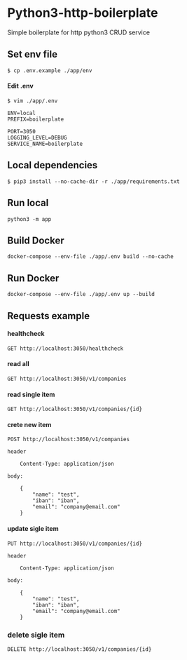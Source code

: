 # Python3-http-boilerplate
Simple boilerplate for http python3 CRUD service

## Set env file
```
$ cp .env.example ./app/env
```

#### Edit .env

```
$ vim ./app/.env
```

```
ENV=local
PREFIX=boilerplate

PORT=3050
LOGGING_LEVEL=DEBUG
SERVICE_NAME=boilerplate
```
## Local dependencies
```
$ pip3 install --no-cache-dir -r ./app/requirements.txt
```

## Run local
```
python3 -m app
```

## Build Docker
```
docker-compose --env-file ./app/.env build --no-cache
```

## Run Docker
```
docker-compose --env-file ./app/.env up --build
```


## Requests example

#### healthcheck
```
GET http://localhost:3050/healthcheck
```

#### read all
```
GET http://localhost:3050/v1/companies
```

#### read single item
```
GET http://localhost:3050/v1/companies/{id}
```

#### crete new item
``` 
POST http://localhost:3050/v1/companies

header

    Content-Type: application/json

body: 

    {
    	"name": "test",
    	"iban": "iban",
    	"email": "company@email.com"
    }
```

#### update sigle item
```
PUT http://localhost:3050/v1/companies/{id}

header

    Content-Type: application/json

body: 

    {
    	"name": "test",
    	"iban": "iban",
    	"email": "company@email.com"
    }
```

### delete sigle item
```
DELETE http://localhost:3050/v1/companies/{id}
```
